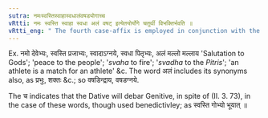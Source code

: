```yaml
---
sutra: नमःस्वस्तिस्वाहास्वधालंवषड्योगाच्च
vRtti: नमः स्वस्ति स्वाहा स्वधा अलं वषट् इत्येतयोर्योगे चतुर्थी विभक्तिर्भवति ॥
vRtti_eng: " The fourth case-affix is employed in conjunction with the words _namah_ 'salutation,' _svasti_ 'peace,' _svaha_, _svadha_ (terms used in offering oblations to Gods and _Pitris_ respectively), _alam_ 'a match for' 'sufficient for' and _vashat_ a term of oblation."
---
```

Ex. नमो देवेभ्यः, स्वस्ति प्रजाभ्यः, स्वादाऽग्नये, स्वधा पितृभ्यः, अलं मल्लो मल्लाय 'Salutation to Gods'; 'peace to the people'; '_svaha_ to fire'; '_svadha_ to the _Pitris_'; 'an athlete is a match for an athlete' &c. The word अलं includes its synonyms also, as प्रभुः, शक्तः &c.; so वषडिन्द्राय, वषडग्नये.

The च indicates that the Dative will debar Genitive, in spite of (II. 3. 73), in the case of these words, though used benedictivley; as स्वस्ति गोभ्यो भूयात् ॥
